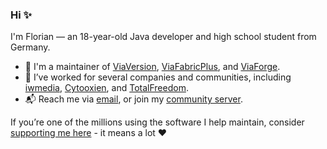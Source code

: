 ### Hi ✨

I'm Florian — an 18-year-old Java developer and high school student from Germany.

* 🔧 I'm a maintainer of [ViaVersion](https://github.com/ViaVersion), [ViaFabricPlus](https://github.com/ViaVersion/ViaFabricPlus), and [ViaForge](https://github.com/ViaVersion/ViaForge).
* 📌 I’ve worked for several companies and communities, including [iwmedia](https://github.com/iwmedia), [Cytooxien](https://cytooxien.de/), and [TotalFreedom](https://totalfreedom.me/).
* 📬 Reach me via [email](mailto:florian.michael07@gmail.com), or join my [community server](https://discord.gg/97GXQxuf7W).

If you’re one of the millions using the software I help maintain, consider [supporting me here](https://florianmichael.de/donate) - it means a lot ❤️
